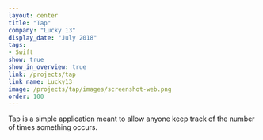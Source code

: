 ```yaml
---
layout: center
title: "Tap"
company: "Lucky 13"
display_date: "July 2018"
tags:
- Swift
show: true
show_in_overview: true
link: /projects/tap
link_name: Lucky13
image: /projects/tap/images/screenshot-web.png
order: 100
---
```


Tap is a simple application meant to allow anyone keep track of the number of times something occurs.